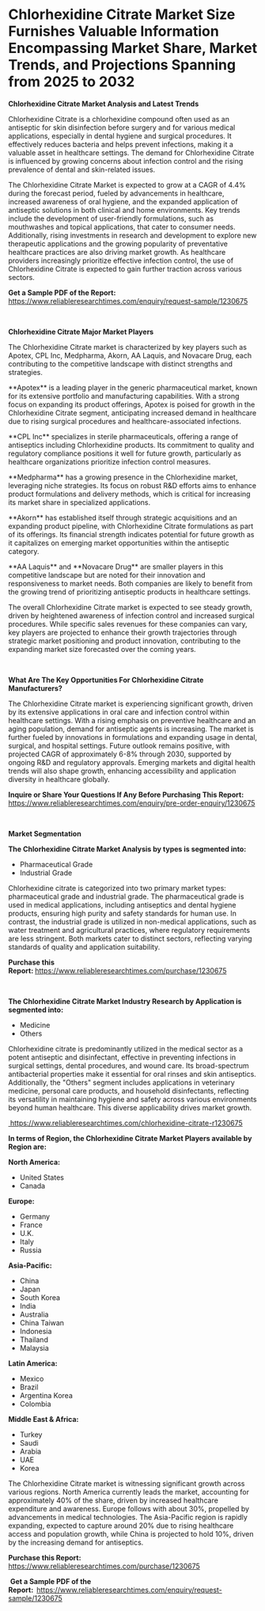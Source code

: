 <p><h1>Chlorhexidine Citrate Market Size Furnishes Valuable Information Encompassing Market Share, Market Trends, and Projections Spanning from 2025 to 2032</h1></p><p><strong>Chlorhexidine Citrate Market Analysis and Latest Trends</strong></p>
<p><p>Chlorhexidine Citrate is a chlorhexidine compound often used as an antiseptic for skin disinfection before surgery and for various medical applications, especially in dental hygiene and surgical procedures. It effectively reduces bacteria and helps prevent infections, making it a valuable asset in healthcare settings. The demand for Chlorhexidine Citrate is influenced by growing concerns about infection control and the rising prevalence of dental and skin-related issues.</p><p>The Chlorhexidine Citrate Market is expected to grow at a CAGR of 4.4% during the forecast period, fueled by advancements in healthcare, increased awareness of oral hygiene, and the expanded application of antiseptic solutions in both clinical and home environments. Key trends include the development of user-friendly formulations, such as mouthwashes and topical applications, that cater to consumer needs. Additionally, rising investments in research and development to explore new therapeutic applications and the growing popularity of preventative healthcare practices are also driving market growth. As healthcare providers increasingly prioritize effective infection control, the use of Chlorhexidine Citrate is expected to gain further traction across various sectors.</p></p>
<p><strong>Get a Sample PDF of the Report:&nbsp;</strong> <a href="https://www.reliableresearchtimes.com/enquiry/request-sample/1230675?utm_campaign=2179&utm_medium=2&utm_source=Github&utm_content=ia&utm_term=19042025&utm_id=chlorhexidine-citrate">https://www.reliableresearchtimes.com/enquiry/request-sample/1230675</a></p>
<p>&nbsp;</p>
<p><strong>Chlorhexidine Citrate Major Market Players</strong></p>
<p><p>The Chlorhexidine Citrate market is characterized by key players such as Apotex, CPL Inc, Medpharma, Akorn, AA Laquis, and Novacare Drug, each contributing to the competitive landscape with distinct strengths and strategies.</p><p>**Apotex** is a leading player in the generic pharmaceutical market, known for its extensive portfolio and manufacturing capabilities. With a strong focus on expanding its product offerings, Apotex is poised for growth in the Chlorhexidine Citrate segment, anticipating increased demand in healthcare due to rising surgical procedures and healthcare-associated infections.</p><p>**CPL Inc** specializes in sterile pharmaceuticals, offering a range of antiseptics including Chlorhexidine products. Its commitment to quality and regulatory compliance positions it well for future growth, particularly as healthcare organizations prioritize infection control measures.</p><p>**Medpharma** has a growing presence in the Chlorhexidine market, leveraging niche strategies. Its focus on robust R&D efforts aims to enhance product formulations and delivery methods, which is critical for increasing its market share in specialized applications.</p><p>**Akorn** has established itself through strategic acquisitions and an expanding product pipeline, with Chlorhexidine Citrate formulations as part of its offerings. Its financial strength indicates potential for future growth as it capitalizes on emerging market opportunities within the antiseptic category.</p><p>**AA Laquis** and **Novacare Drug** are smaller players in this competitive landscape but are noted for their innovation and responsiveness to market needs. Both companies are likely to benefit from the growing trend of prioritizing antiseptic products in healthcare settings.</p><p>The overall Chlorhexidine Citrate market is expected to see steady growth, driven by heightened awareness of infection control and increased surgical procedures. While specific sales revenues for these companies can vary, key players are projected to enhance their growth trajectories through strategic market positioning and product innovation, contributing to the expanding market size forecasted over the coming years.</p></p>
<p>&nbsp;</p>
<p><strong>What Are The Key Opportunities For Chlorhexidine Citrate Manufacturers?</strong></p>
<p><p>The Chlorhexidine Citrate market is experiencing significant growth, driven by its extensive applications in oral care and infection control within healthcare settings. With a rising emphasis on preventive healthcare and an aging population, demand for antiseptic agents is increasing. The market is further fueled by innovations in formulations and expanding usage in dental, surgical, and hospital settings. Future outlook remains positive, with projected CAGR of approximately 6-8% through 2030, supported by ongoing R&D and regulatory approvals. Emerging markets and digital health trends will also shape growth, enhancing accessibility and application diversity in healthcare globally.</p></p>
<p><strong>Inquire or Share Your Questions If Any Before Purchasing This Report:</strong> <a href="https://www.reliableresearchtimes.com/enquiry/pre-order-enquiry/1230675?utm_campaign=2179&utm_medium=2&utm_source=Github&utm_content=ia&utm_term=19042025&utm_id=chlorhexidine-citrate">https://www.reliableresearchtimes.com/enquiry/pre-order-enquiry/1230675</a></p>
<p>&nbsp;</p>
<p><strong>Market Segmentation</strong></p>
<p><strong>The Chlorhexidine Citrate Market Analysis by types is segmented into:</strong></p>
<p><ul><li>Pharmaceutical Grade</li><li>Industrial Grade</li></ul></p>
<p><p>Chlorhexidine citrate is categorized into two primary market types: pharmaceutical grade and industrial grade. The pharmaceutical grade is used in medical applications, including antiseptics and dental hygiene products, ensuring high purity and safety standards for human use. In contrast, the industrial grade is utilized in non-medical applications, such as water treatment and agricultural practices, where regulatory requirements are less stringent. Both markets cater to distinct sectors, reflecting varying standards of quality and application suitability.</p></p>
<p><strong>Purchase this Report:&nbsp;</strong><a href="https://www.reliableresearchtimes.com/purchase/1230675?utm_campaign=2179&utm_medium=2&utm_source=Github&utm_content=ia&utm_term=19042025&utm_id=chlorhexidine-citrate">https://www.reliableresearchtimes.com/purchase/1230675</a></p>
<p>&nbsp;</p>
<p><strong>The Chlorhexidine Citrate Market Industry Research by Application is segmented into:</strong></p>
<p><ul><li>Medicine</li><li>Others</li></ul></p>
<p><p>Chlorhexidine citrate is predominantly utilized in the medical sector as a potent antiseptic and disinfectant, effective in preventing infections in surgical settings, dental procedures, and wound care. Its broad-spectrum antibacterial properties make it essential for oral rinses and skin antiseptics. Additionally, the "Others" segment includes applications in veterinary medicine, personal care products, and household disinfectants, reflecting its versatility in maintaining hygiene and safety across various environments beyond human healthcare. This diverse applicability drives market growth.</p></p>
<p><a href="https://www.reliableresearchtimes.com/chlorhexidine-citrate-r1230675?utm_campaign=2179&utm_medium=2&utm_source=Github&utm_content=ia&utm_term=19042025&utm_id=chlorhexidine-citrate">&nbsp;https://www.reliableresearchtimes.com/chlorhexidine-citrate-r1230675</a></p>
<p><strong>In terms of Region, the Chlorhexidine Citrate Market Players available by Region are:</strong></p>
<p>
    <p> <strong> North America: </strong>
        <ul>
            <li>United States</li>
            <li>Canada</li>
        </ul>
        </p> 
    <p> <strong> Europe: </strong>
        <ul>
            <li>Germany</li>
            <li>France</li>
            <li>U.K.</li>
            <li>Italy</li>
            <li>Russia</li>
        </ul>
        </p> 
    <p> <strong> Asia-Pacific: </strong>
        <ul>
            <li>China</li>
            <li>Japan</li>
            <li>South Korea</li>
            <li>India</li>
            <li>Australia</li>
            <li>China Taiwan</li>
            <li>Indonesia</li>
            <li>Thailand</li>
            <li>Malaysia</li>
        </ul>
        </p> 
    <p> <strong> Latin America: </strong>
        <ul>
            <li>Mexico</li>
            <li>Brazil</li>
            <li>Argentina Korea</li>
            <li>Colombia</li>
        </ul>
        </p> 
    <p> <strong> Middle East & Africa: </strong>
        <ul>
            <li>Turkey</li>
            <li>Saudi</li>
            <li>Arabia</li>
            <li>UAE</li>
            <li>Korea</li>
        </ul>
    </p>
    </p>
<p><p>The Chlorhexidine Citrate market is witnessing significant growth across various regions. North America currently leads the market, accounting for approximately 40% of the share, driven by increased healthcare expenditure and awareness. Europe follows with about 30%, propelled by advancements in medical technologies. The Asia-Pacific region is rapidly expanding, expected to capture around 20% due to rising healthcare access and population growth, while China is projected to hold 10%, driven by the increasing demand for antiseptics.</p></p>
<p><strong>Purchase this Report: </strong><a href="https://www.reliableresearchtimes.com/purchase/1230675?utm_campaign=2179&utm_medium=2&utm_source=Github&utm_content=ia&utm_term=19042025&utm_id=chlorhexidine-citrate">https://www.reliableresearchtimes.com/purchase/1230675</a></p>
<p>&nbsp;<strong>Get a Sample PDF of the Report:&nbsp;&nbsp;</strong><a href="https://www.reliableresearchtimes.com/enquiry/request-sample/1230675?utm_campaign=2179&utm_medium=2&utm_source=Github&utm_content=ia&utm_term=19042025&utm_id=chlorhexidine-citrate">https://www.reliableresearchtimes.com/enquiry/request-sample/1230675</a></p>
<p><strong></strong></p>
<p><p></p><p></p><p></p></p>